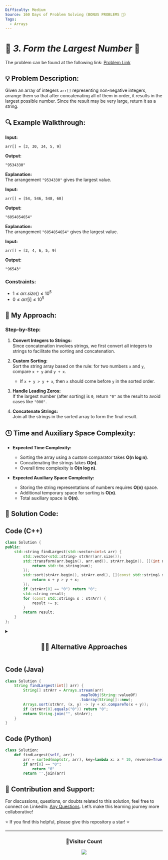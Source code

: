 ```yaml
---
Difficulty: Medium
Source: 160 Days of Problem Solving (BONUS PROBLEMS 🎁)
Tags:
  - Arrays
---
```


# 🚀 _3. Form the Largest Number_ 🧠

The problem can be found at the following link: [Problem Link](https://www.geeksforgeeks.org/batch/gfg-160-problems/track/sorting-bonus-problems/problem/largest-number-formed-from-an-array1117)

## 💡 **Problem Description:**

Given an array of integers `arr[]` representing non-negative integers, arrange them so that after concatenating all of them in order, it results in the largest possible number. Since the result may be very large, return it as a string.

## 🔍 **Example Walkthrough:**

**Input:**

```
arr[] = [3, 30, 34, 5, 9]
```

**Output:**

```
"9534330"
```

**Explanation:**  
The arrangement `"9534330"` gives the largest value.

**Input:**

```
arr[] = [54, 546, 548, 60]
```

**Output:**

```
"6054854654"
```

**Explanation:**  
The arrangement `"6054854654"` gives the largest value.

**Input:**

```
arr[] = [3, 4, 6, 5, 9]
```

**Output:**

```
"96543"
```

### Constraints:

- $1 \leq arr.size() \leq 10^5$
- $0 \leq arr[i] \leq 10^5$

## 🎯 **My Approach:**

### Step-by-Step:

1. **Convert Integers to Strings:**  
   Since concatenation involves strings, we first convert all integers to strings to facilitate the sorting and concatenation.

2. **Custom Sorting:**  
   Sort the string array based on the rule: for two numbers `x` and `y`, compare `x + y` and `y + x`.

   - If `x + y > y + x`, then `x` should come before `y` in the sorted order.

3. **Handle Leading Zeros:**  
   If the largest number (after sorting) is `0`, return `"0"` as the result to avoid cases like `"000"`.

4. **Concatenate Strings:**  
   Join all the strings in the sorted array to form the final result.

## 🕒 **Time and Auxiliary Space Complexity:**

- **Expected Time Complexity:**

  - Sorting the array using a custom comparator takes **O(n log n)**.
  - Concatenating the strings takes **O(n)**.
  - Overall time complexity is **O(n log n)**.

- **Expected Auxiliary Space Complexity:**
  - Storing the string representations of numbers requires **O(n)** space.
  - Additional temporary space for sorting is **O(n)**.
  - Total auxiliary space is **O(n)**.

## 📝 **Solution Code:**

## Code (C++)

```cpp
class Solution {
public:
    std::string findLargest(std::vector<int>& arr) {
        std::vector<std::string> strArr(arr.size());
        std::transform(arr.begin(), arr.end(), strArr.begin(), [](int num) {
            return std::to_string(num);
        });
        std::sort(strArr.begin(), strArr.end(), [](const std::string& x, const std::string& y) {
            return x + y > y + x;
        });
        if (strArr[0] == "0") return "0";
        std::string result;
        for (const std::string& s : strArr) {
            result += s;
        }
        return result;
    }
};
```

<details>
  <summary><h2 align='center'>👨‍💻 Alternative Approaches</h2></summary>

### 🏷️ Alternative Approach (Using Custom Comparator)

```cpp
class Solution {
public:
    string findLargest(vector<int>& arr) {
        sort(arr.begin(), arr.end(), [](int x, int y) {
            return to_string(x) + to_string(y) > to_string(y) + to_string(x);
        });
        string ans;
        for (int num : arr) {
            ans += to_string(num);
        }
        return ans[0] == '0' ? "0" : ans;
    }
};
```

### 🏷️ Alternative Approach (Using String Sorting)

```cpp
class Solution {
public:
    std::string findLargest(std::vector<int>& arr) {
        std::vector<std::string> strArr(arr.size());
        std::transform(arr.begin(), arr.end(), strArr.begin(), [](int num) {
            return std::to_string(num);
        });
        std::sort(strArr.begin(), strArr.end(), [](const std::string& x, const std::string& y) {
            return x + y > y + x;
        });
        if (strArr[0] == "0") return "0";
        std::string result;
        result.reserve(arr.size() * 10);
        for (const std::string& s : strArr) {
            result += s;
        }

        return result;
    }
};
```

</details>

## Code (Java)

```java
class Solution {
    String findLargest(int[] arr) {
        String[] strArr = Arrays.stream(arr)
                                 .mapToObj(String::valueOf)
                                 .toArray(String[]::new);
        Arrays.sort(strArr, (x, y) -> (y + x).compareTo(x + y));
        if (strArr[0].equals("0")) return "0";
        return String.join("", strArr);
    }
}
```

## Code (Python)

```python
class Solution:
    def findLargest(self, arr):
        arr = sorted(map(str, arr), key=lambda x: x * 10, reverse=True)
        if arr[0] == "0":
            return "0"
        return ''.join(arr)
```

## 🎯 Contribution and Support:

For discussions, questions, or doubts related to this solution, feel free to connect on LinkedIn: [Any Questions](https://www.linkedin.com/in/patel-hetkumar-sandipbhai-8b110525a/). Let’s make this learning journey more collaborative!

⭐ If you find this helpful, please give this repository a star! ⭐

---

<div align="center">  
  <h3><b>📍Visitor Count</b></h3>  
</div>

<p align="center">  
  <img src="https://profile-counter.glitch.me/Hunterdii/count.svg" />  
</p>
